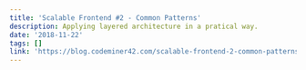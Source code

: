 ```yaml
---
title: 'Scalable Frontend #2 - Common Patterns'
description: Applying layered architecture in a pratical way.
date: '2018-11-22'
tags: []
link: 'https://blog.codeminer42.com/scalable-frontend-2-common-patterns-d2f28aef0714'
---
```

